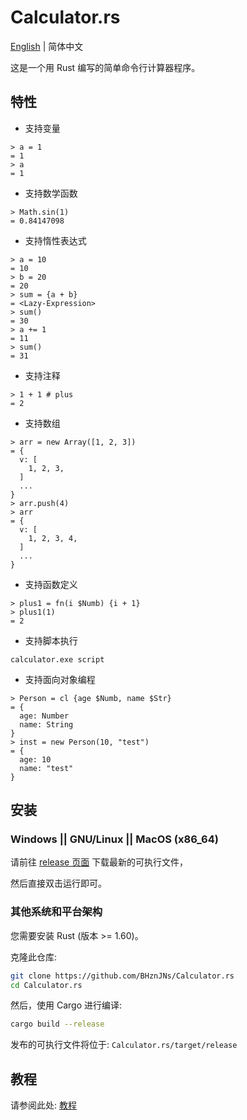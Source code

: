# Calculator.rs

[English](./README.md) | 简体中文

这是一个用 Rust 编写的简单命令行计算器程序。

## 特性

- 支持变量

```text
> a = 1
= 1
> a
= 1
```

- 支持数学函数

```text
> Math.sin(1) 
= 0.84147098
```

- 支持惰性表达式

```text
> a = 10
= 10
> b = 20
= 20
> sum = {a + b}
= <Lazy-Expression>
> sum()
= 30
> a += 1
= 11
> sum()
= 31
```

- 支持注释

```text
> 1 + 1 # plus
= 2
```

- 支持数组

```text
> arr = new Array([1, 2, 3])
= {
  v: [
    1, 2, 3, 
  ]
  ...
}
> arr.push(4)
> arr
= {
  v: [
    1, 2, 3, 4,
  ]
  ...
}
```

- 支持函数定义

```text
> plus1 = fn(i $Numb) {i + 1} 
> plus1(1) 
= 2
```

- 支持脚本执行

```text
calculator.exe script
```

- 支持面向对象编程

```text
> Person = cl {age $Numb, name $Str}
= {
  age: Number
  name: String
}
> inst = new Person(10, "test") 
= {
  age: 10
  name: "test"
}
```

## 安装

### Windows || GNU/Linux || MacOS (x86_64)

请前往 [release 页面](https://github.com/BHznJNs/Calculator.rs/releases) 下载最新的可执行文件，

然后直接双击运行即可。

### 其他系统和平台架构

您需要安装 Rust (版本 >= 1.60)。

克隆此仓库:

```bash
git clone https://github.com/BHznJNs/Calculator.rs
cd Calculator.rs
```

然后，使用 Cargo 进行编译:

```bash
cargo build --release
```

发布的可执行文件将位于: `Calculator.rs/target/release`

## 教程

请参阅此处: [教程](./tutorials)
